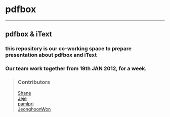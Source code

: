 # pdfbox 
<hr>

## pdfbox & iText
### this repository is our co-working space to prepare presentation about pdfbox and iText
### Our team work together from 19th JAN 2012, for a week.

>### Contributors
>[Shane](github.com/Shane-Park)    
>[Jeje](https://github.com/jeje0130)   
>[pamlpri](https://github.com/pamlpri)   
>[JeonghoonWon](https://github.com/JeonghoonWon)   
